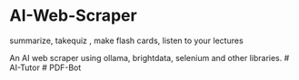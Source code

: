# AI-Web-Scraper

summarize, takequiz , make flash cards, listen to your lectures

An AI web scraper using ollama, brightdata, selenium and other libraries.
#   A I - T u t o r 
 
 #   P D F - B o t 
 
 
